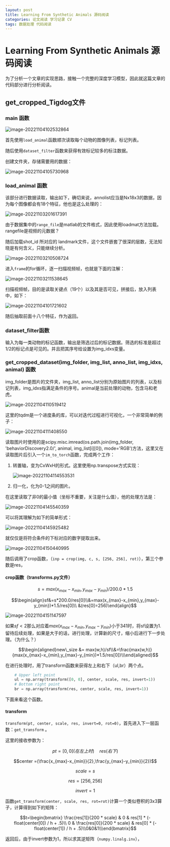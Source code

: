 ```yaml
---
layout: post
title: Learning From Synthetic Animals 源码阅读
categories: 论文阅读 学习记录 CV
tags: 数据处理 代码阅读
---
```

# Learning From Synthetic Animals 源码阅读

为了分析一个文章的实现思路，接触一个完整的深度学习模型，因此就这篇文章的代码部分进行分析阅读。

## get_cropped_Tigdog文件

### main 函数

![image-20221104102532864](https://lh-picbed.oss-cn-chengdu.aliyuncs.com/image-20221104102532864.png)

首先使用`load_animal`函数顺次读取每个动物的图像列表，标记列表。

随后使用`dataset_filter`函数来获得有效标记较多的标注数据。

创建文件夹，存储需要用的数据：

![image-20221104105730968](https://lh-picbed.oss-cn-chengdu.aliyuncs.com/image-20221104105730968.png)



### load_animal 函数

该部分进行数据读取，输出如下，确切来说，annolist应当是Nx18x3的数据，因为每个图像都会有18个特征，他也是这么处理的：

![image-20221103201617391](https://lh-picbed.oss-cn-chengdu.aliyuncs.com/image-20221103201617391.png)

由于数据集中的`range_file`是matlab的文件格式，因此使用loadmat方法加载。rangefile是视频的元数据？

随后加载shot_id 所对应的 landmark文件，这个文件嵌套了很深的层数，无法知晓是有何含义，只能继续分析。

![image-20221103210508724](https://lh-picbed.oss-cn-chengdu.aliyuncs.com/image-20221103210508724.png)

进入`frame`的for循环，逐一扫描视频帧，也就是下面的注解：

![image-20221103211538645](https://lh-picbed.oss-cn-chengdu.aliyuncs.com/image-20221103211538645.png)

扫描视频帧，目的是读取关键点（19个）以及其是否可见，拼接后，放入列表中，如下：

![image-20221104101721602](https://lh-picbed.oss-cn-chengdu.aliyuncs.com/image-20221104101721602.png)

随后抽取前面十八个特征，作为返回。

### dataset_filter函数

输入为每一类动物的标记函数，输出是筛选过后的标记数据。筛选的标准是超过1/2的标记点是可见的。并且把其序号给设置为img_idxs变量。

### get_cropped_dataset(img_folder, img_list, anno_list, img_idxs, animal) 函数

img_folder是图片的文件夹，img_list, anno_list分别为原始图片的列表，以及标记列表，img_idxs指满足条件的序号。animal是当前处理的动物，包含马和老虎。

![image-20221104110519412](https://lh-picbed.oss-cn-chengdu.aliyuncs.com/image-20221104110519412.png)

这里的tqdm是一个进度条的库，可以对迭代过程进行可视化，一个非常简单的例子：

![image-20221104111408550](https://lh-picbed.oss-cn-chengdu.aliyuncs.com/image-20221104111408550.png)

读取图片时使用的是scipy.misc.imread(os.path.join(img_folder, 'behaviorDiscovery2.0/', animal, img_list[i][0]), mode='RGB')方法，这里又在读取图片后引入一个`im_to_torch`函数，完成两个工作：

1. 转置轴，变为CxWxH的形式。这里使用np.transpose方式实现：

   ![image-20221104114553531](https://lh-picbed.oss-cn-chengdu.aliyuncs.com/image-20221104114553531.png)

2. 归一化，化为0-1之间的图片。

在这里读取了非0的最小值（坐标不重要，关注是什么值），他的处理方法是：

![image-20221104145540359](https://lh-picbed.oss-cn-chengdu.aliyuncs.com/image-20221104145540359.png)

可以将其理解为如下的简单形式：

![image-20221104145925482](https://lh-picbed.oss-cn-chengdu.aliyuncs.com/image-20221104145925482.png)

就仅仅是将符合条件的下标对应的数字提取出来。

![image-20221104150440995](https://lh-picbed.oss-cn-chengdu.aliyuncs.com/image-20221104150440995.png)

随后调用了crop函数，（`inp = crop(img, c, s, [256, 256], rot)`），第三个参数是res，

#### crop函数（transforms.py文件）

$$s= max(x_{max}-x_{min},y_{max}-y_{min})/200.0*1.5$$

$$\begin{align}sf&=s*200.0/res[0]\\&=max(x_{max}-x_{min},y_{max}-y_{min})*1.5/res[0]\\ &(res[0]=256)\end{align}$$

![image-20221104151147597](https://lh-picbed.oss-cn-chengdu.aliyuncs.com/image-20221104151147597.png)

如果$sf<2$那么对应着$max(x_{max}-x_{min},y_{max}-y_{min})$小于341时，将sf设置为1.留待后续处理，如果是大于的话，进行处理，计算新的尺寸，缩小后进行下一步处理。（为什么？）

$$\begin{aligned}new\_size &= max(w,h)/sf\\&=\frac{max(w,h)}{max(x_{max}-x_{min},y_{max}-y_{min})*1.5/res[0]}\\\end{aligned}$$

在进行处理时，用了transform函数来获得左上和右下（ul,br）两个点。

```python
    # Upper left point
    ul = np.array(transform([0, 0], center, scale, res, invert=1))
    # Bottom right point
    br = np.array(transform(res, center, scale, res, invert=1))
```

下面来看这个函数。

#### transform

`transform(pt, center, scale, res, invert=0, rot=0)`，首先进入下一层函数：`get_transform` 。

这里的接收参数为：

$$pt = [0,0](在左上时) \quad res(右下)$$

$$center =(\frac{x_{max}-x_{min}}{2},\frac{y_{max}-y_{min}}{2})$$

$$scale=s$$

$$res=[256,256]$$

$$invert=1$$

函数`get_transform(center, scale, res, rot=rot)`计算一个类似卷积的3x3算子，计算得到如下的矩阵：

$$t=\begin{bmatrix}
\frac{res[1]}{200 * scale} & 0 & res[1] * (-float(center[0]) / h + .5)\\
0 & \frac{res[0]}{200 * scale} & res[0] * (-float(center[1]) / h + .5)\\0&0&1\\\end{bmatrix}$$

返回后，由于invert参数为1，所以求其逆矩阵（`numpy.linalg.inv`），
